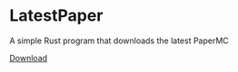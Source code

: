 # LatestPaper

A simple Rust program that downloads the latest PaperMC

[Download](https://github.com/ShayBox/LatestPaper/releases/latest)